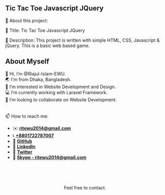 ## Tic Tac Toe Javascript JQuery

📢 About this project:

🔎 Title: Tic Tac Toe Javascript JQuery

📜 Description: This project is written with simple HTML, CSS, Javascript & jQuery. This is a basic web based game.

## About Myself

👋 Hi, I’m @Riajul-Islam-EWU.  
🌏 I'm from Dhaka, Bangladesh.  
👀 I’m interested in Website Development and Design.  
💻 I’m currently working with Laravel Framework.  
💞️ I’m looking to collaborate on Website Development. 
<br/>
<br/>
<br/>
📫 How to reach me:  
- ✉️ **ritewu2014@gmail.com**
- 📞 **[+8801722787007](+8801722787007)**
- 🔎 **[GitHub](https://github.com/Riajul-Islam-EWU)**
- 🔎 **[LinkedIn](https://www.linkedin.com/in/rit-ewu)**
- 🔎 **[Twitter](https://twitter.com/rit_ewu)**
- 🔎 **[Skype - ritewu2014@gmail.com](https://www.skype.com/en/)**
<br/>
<br/>
<br/>
<p align="center">Feel free to contact.<p/>